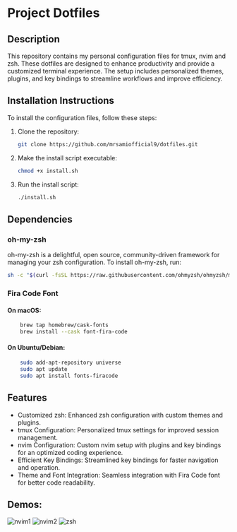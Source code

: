 # Project Dotfiles

## Description

This repository contains my personal configuration files for tmux, nvim and zsh. These dotfiles are designed to enhance productivity and provide a customized terminal experience. The setup includes personalized themes, plugins, and key bindings to streamline workflows and improve efficiency.

## Installation Instructions

To install the configuration files, follow these steps:

1. Clone the repository:

   ```sh
   git clone https://github.com/mrsamiofficial9/dotfiles.git
   ```

2. Make the install script executable:

   ```sh
   chmod +x install.sh
   ```

3. Run the install script:
   ```sh
   ./install.sh
   ```

## Dependencies

### oh-my-zsh

oh-my-zsh is a delightful, open source, community-driven framework for managing your zsh configuration. To install oh-my-zsh, run:

```sh
sh -c "$(curl -fsSL https://raw.githubusercontent.com/ohmyzsh/ohmyzsh/master/tools/install.sh)"
```

### Fira Code Font

#### On macOS:

```sh
    brew tap homebrew/cask-fonts
    brew install --cask font-fira-code
```

#### On Ubuntu/Debian:

```sh
    sudo add-apt-repository universe
    sudo apt update
    sudo apt install fonts-firacode
```

## Features

- Customized zsh: Enhanced zsh configuration with custom themes and plugins.
- tmux Configuration: Personalized tmux settings for improved session management.
- nvim Configuration: Custom nvim setup with plugins and key bindings for an optimized coding experience.
- Efficient Key Bindings: Streamlined key bindings for faster navigation and operation.
- Theme and Font Integration: Seamless integration with Fira Code font for better code readability.

## Demos:

![nvim1]("https://github.com/mrsamiofficial9/dotfiles/img/nvim-conf-1.png")
![nvim2]("https://github.com/mrsamiofficial9/dotfiles/img/nvim-conf-2.png")
![zsh]("https://github.com/mrsamiofficial9/dotfiles/img/zsh-conf.png")
